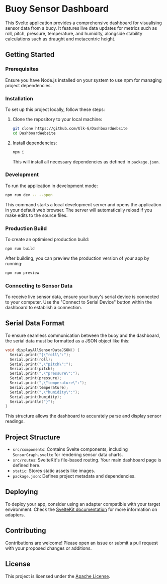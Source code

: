 # Buoy Sensor Dashboard

This Svelte application provides a comprehensive dashboard for visualising sensor data from a buoy. It features live data updates for metrics such as roll, pitch, pressure, temperature, and humidity, alongside stability calculations such as draught and metacentric height.

## Getting Started

### Prerequisites

Ensure you have Node.js installed on your system to use npm for managing project dependencies.

### Installation

To set up this project locally, follow these steps:

1. Clone the repository to your local machine:

   ```bash
   git clone https://github.com/Ulk-G/DashboardWebsite
   cd DashboardWebsite
   ```

2. Install dependencies:

   ```bash
   npm i
   ```

   This will install all necessary dependencies as defined in `package.json`.

### Development

To run the application in development mode:

```bash
npm run dev -- --open
```

This command starts a local development server and opens the application in your default web browser. The server will automatically reload if you make edits to the source files.

### Production Build

To create an optimised production build:

```bash
npm run build
```

After building, you can preview the production version of your app by running:

```bash
npm run preview
```

### Connecting to Sensor Data

To receive live sensor data, ensure your buoy's serial device is connected to your computer. Use the "Connect to Serial Device" button within the dashboard to establish a connection.

## Serial Data Format

To ensure seamless communication between the buoy and the dashboard, the serial data must be formatted as a JSON object like this:

```c
void displayAllSensorDataJSON() {
  Serial.print("{\"roll\":");
  Serial.print(roll);
  Serial.print(",\"pitch\":");
  Serial.print(pitch);
  Serial.print(",\"pressure\":");
  Serial.print(pressure);
  Serial.print(",\"temperature\":");
  Serial.print(temperature);
  Serial.print(",\"humidity\":");
  Serial.print(humidity);
  Serial.println("}");
}
```

This structure allows the dashboard to accurately parse and display sensor readings.

## Project Structure

- `src/components`: Contains Svelte components, including `SensorGraph.svelte` for rendering sensor data charts.
- `src/routes`: SvelteKit's file-based routing. Your main dashboard page is defined here.
- `static`: Stores static assets like images.
- `package.json`: Defines project metadata and dependencies.

## Deploying

To deploy your app, consider using an adapter compatible with your target environment. Check the [SvelteKit documentation](https://kit.svelte.dev/docs/adapters) for more information on adapters.

## Contributing

Contributions are welcome! Please open an issue or submit a pull request with your proposed changes or additions.

## License

This project is licensed under the [Apache License](LICENSE).
